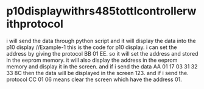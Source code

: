 # p10displaywithrs485tottlcontrollerwithprotocol
i will send the data through python script and it will display the data into the p10 display
//Example-1 this is the code for p10 display. i can set the address by giving the protocol BB 01 EE. so it will set the address and stored in the eeprom memory. it will also display the
 address in the eeprom memory and display it in the screen. and if i send the data AA 01 17 03 31 32 33 8C then the data will be displayed in the screen 123. and if i send the.        protocol CC 01 06 means clear the screen which have the address 01.
